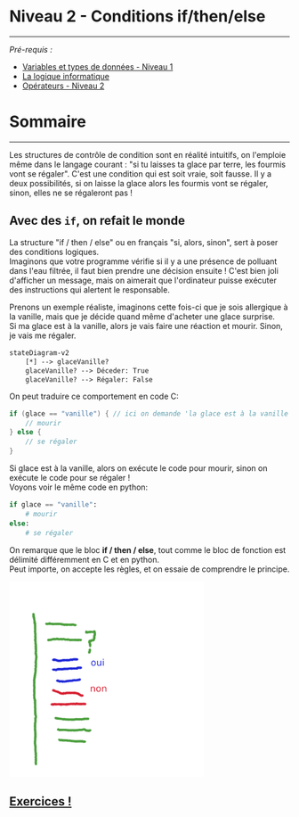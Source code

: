 # Niveau 2 - Conditions if/then/else
---
*Pré-requis :*
- [Variables et types de données - Niveau 1](../datatypes/COURS_variables_lvl_1.md)
- [La logique informatique](../definitions/logique_informatique.md)
- [Opérateurs - Niveau 2](../operateurs/COURS_operateurs_lvl_2.md)

# Sommaire
<!-- toc -->

---
Les structures de contrôle de condition sont en réalité intuitifs, on l'emploie même dans le langage courant : "si tu laisses ta glace par terre, les fourmis vont se régaler". C'est une condition qui est soit vraie, soit fausse. Il y a deux possibilités, si on laisse la glace alors les fourmis vont se régaler, sinon, elles ne se régaleront pas !


## Avec des `if`, on refait le monde
La structure "if / then / else" ou en français "si, alors, sinon", sert à poser des conditions logiques.\
Imaginons que votre programme vérifie si il y a une présence de polluant dans l'eau filtrée, il faut bien prendre une décision ensuite ! C'est bien joli d'afficher un message, mais on aimerait que l'ordinateur puisse exécuter des instructions qui alertent le responsable.

Prenons un exemple réaliste, imaginons cette fois-ci que je sois allergique à la vanille, mais que je décide quand même d'acheter une glace surprise.\
Si ma glace est à la vanille, alors je vais faire une réaction et mourir. Sinon, je vais me régaler.
```mermaid
stateDiagram-v2
    [*] --> glaceVanille?
    glaceVanille? --> Déceder: True
    glaceVanille? --> Régaler: False
```

On peut traduire ce comportement en code C:
```c
if (glace == "vanille") { // ici on demande 'la glace est à la vanille ?'
	// mourir
} else {
	// se régaler
}
```
Si glace est à la vanille, alors on exécute le code pour mourir, sinon on exécute le code pour se régaler !\
Voyons voir le même code en python:
```python
if glace == "vanille":
	# mourir
else:
	# se régaler
```
On remarque que le bloc **if / then / else**, tout comme le bloc de fonction est délimité différemment en C et en python.\
Peut importe, on accepte les règles, et on essaie de comprendre le principe.

<img src="ifthenelse.png" alt="drawing" width="350"/>

## [Exercices !](EXERCICE_structures_controle_lvl_2.md)